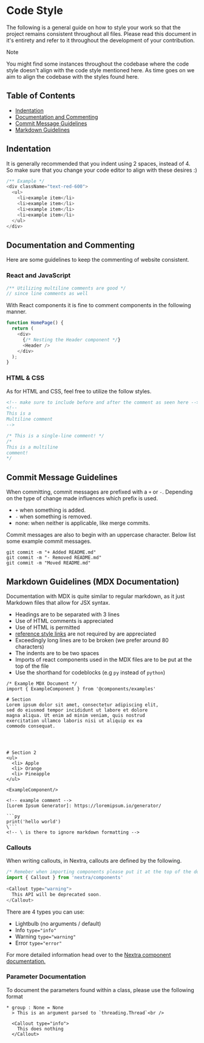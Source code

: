 # Code Style
The following is a general guide on how to style your work so that the project
remains consistent throughout all files. Please read this document in 
it's entirety
and refer to it throughout the development of your contribution.

> [!NOTE]  
> You might find some instances throughout the codebase where the code style
> doesn't align with the code style mentioned here. As time goes on we aim to
> align the codebase with the styles found here.


## Table of Contents
 - [Indentation](#indentation)
 - [Documentation and Commenting](#documentation-and-commenting)
 - [Commit Message Guidelines](#commit-message-guidelines)
 - [Markdown Guidelines](#markdown-guidelines-mdx-documentation)



## Indentation
It is generally recommended that you indent using 2 spaces, instead of 4. So 
make sure that you change your code editor to align with these desires :)

```Javascript
/** Example */
<div className="text-red-600">
  <ul>
    <li>example item</li>
    <li>example item</li>
    <li>example item</li>
    <li>example item</li>
  </ul>
</div>
```



## Documentation and Commenting
Here are some guidelines to keep the commenting of website consistent.

### React and JavaScript
```javascript
/** Utilizing multiline comments are good */
// since line comments as well
```

With React components it is fine to comment components in the following manner.

```javascript
function HomePage() {
  return (
    <div>
      {/* Nesting the Header component */}
      <Header />
    </div>
  );
}
```

### HTML & CSS
As for HTML and CSS, feel free to utilize the follow styles.
```HTML
<!-- make sure to include before and after the comment as seen here -->
<!--
This is a
Multiline comment
-->
```

```CSS
/* This is a single-line comment! */
/*
This is a multiline 
comment!
*/
```



## Commit Message Guidelines
When committing, commit messages are prefixed with a `+` or `-`. Depending on 
the type of change made 
influences which prefix is used.

 - `+` when something is added.
 - `-` when something is removed.
 - none: when neither is applicable, like merge commits.

Commit messages are also to begin with an uppercase character. Below list some 
example commit messages.

```
git commit -m "+ Added README.md"
git commit -m "- Removed README.md"
git commit -m "Moved README.md"
```



## Markdown Guidelines (MDX Documentation)
Documentation with MDX is quite similar to regular markdown, as it just Markdown files that allow for JSX syntax.
 - Headings are to be separated with 3 lines
 - Use of HTML comments is appreciated
 - Use of HTML is permitted
 - [reference style links](https://www.markdownguide.org/basic-syntax/#reference-style-links) 
 are not required by are appreciated
 - Exceedingly long lines are to be broken (we prefer around 80 characters)
 - The indents are to be two spaces
 - Imports of react components used in the MDX files are to be put at the top of the file
 - Use the shorthand for codeblocks (e.g `py` instead of `python`)

```
/* Example MDX Document */
import { ExampleComponent } from '@components/examples'

# Section
Lorem ipsum dolor sit amet, consectetur adipiscing elit,
sed do eiusmod tempor incididunt ut labore et dolore 
magna aliqua. Ut enim ad minim veniam, quis nostrud 
exercitation ullamco laboris nisi ut aliquip ex ea 
commodo consequat.




# Section 2
<ul>
  <li> Apple
  <li> Orange
  <li> Pineapple
</ul>

<ExampleComponent/>

<!-- example comment -->
[Lorem Ipsum Generator]: https://loremipsum.io/generator/

```py
print('hello world')
\```
<!-- \ is there to ignore markdown formatting -->

```



### Callouts
When writing callouts, in Nextra, callouts are defined by the following.

```JavaScript
/* Remeber when importing components please put it at the top of the document */
import { Callout } from 'nextra/components'
 
<Callout type="warning">
  This API will be deprecated soon.
</Callout>
```

There are 4 types you can use:
 - Lightbulb (no arguments / default)
 - Info `type="info"`
 - Warning `type="warning"`
 - Error `type="error"`

For more detailed information head over to the [Nextra component documentation.](https://nextra.site/docs/guide/built-ins/callout)



### Parameter Documentation
To document the parameters found within a class, please use the following format

```
* group : None = None
  > This is an argument parsed to `threading.Thread`<br />

  <Callout type="info">
    This does nothing
  </Callout>
```